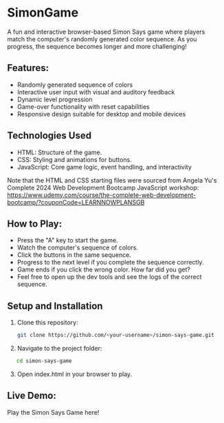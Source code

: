 # SimonGame

A fun and interactive browser-based Simon Says game where players match the computer's randomly generated color sequence. As you progress, the sequence becomes longer and more challenging!

## Features:

- Randomly generated sequence of colors
- Interactive user input with visual and auditory feedback
- Dynamic level progression
- Game-over functionality with reset capabilities
- Responsive design suitable for desktop and mobile devices

## Technologies Used

- HTML: Structure of the game.
- CSS: Styling and animations for buttons.
- JavaScript: Core game logic, event handling, and interactivity

Note that the HTML and CSS starting files were sourced from Angela Yu's Complete 2024 Web Development Bootcamp JavaScript workshop: https://www.udemy.com/course/the-complete-web-development-bootcamp/?couponCode=LEARNNOWPLANSGB

## How to Play:

- Press the "A" key to start the game.
- Watch the computer's sequence of colors.
- Click the buttons in the same sequence.
- Progress to the next level if you complete the sequence correctly.
- Game ends if you click the wrong color. How far did you get?
- Feel free to open up the dev tools and see the logs of the correct sequence.

## Setup and Installation

1. Clone this repository:

   ```bash
   git clone https://github.com/<your-username>/simon-says-game.git
   ```

2. Navigate to the project folder:

```bash
   cd simon-says-game
```

3. Open index.html in your browser to play.

## Live Demo:

Play the Simon Says Game here!
